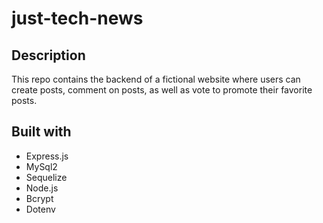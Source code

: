 # just-tech-news

## Description
This repo contains the backend of a fictional website where users can create posts, comment on posts, as well as vote to promote their favorite posts. 

## Built with
* Express.js
* MySql2
* Sequelize
* Node.js
* Bcrypt
* Dotenv


